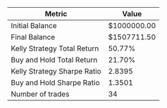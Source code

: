 | Metric | Value |
| --- | --- |
| Initial Balance | $1000000.00 |
| Final Balance | $1507711.50 |
| Kelly Strategy Total Return | 50.77% |
| Buy and Hold Total Return | 21.70% |
| Kelly Strategy Sharpe Ratio | 2.8395 |
| Buy and Hold Sharpe Ratio | 1.3501 |
| Number of trades | 34 |
